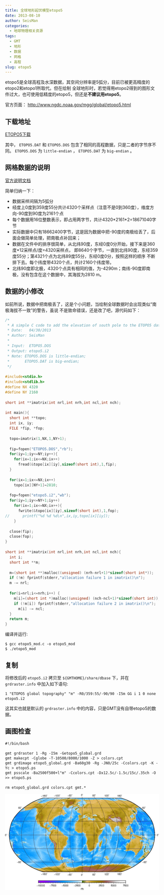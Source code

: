 ```yaml
---
title: 全球地形起伏模型etopo5
date: 2013-08-10
author: SeisMan
categories:
  - 地球物理相关资源
tags:
  - GMT
  - 地形
  - 数据
  - 网格
  - 高程
slug: etopo5
---
```


etopo5是全球高程及水深数据，其空间分辨率是5弧分，目前已被更高精度的etopo2和etopo1所取代。但在绘制
全球地形时，若觉得用etopo2得到的图形文件过大，也可使用低精度的etopo5，但还是**不建议用etopo5**。

官方页面： <http://www.ngdc.noaa.gov/mgg/global/etopo5.html>

<!--more-->

## 下载地址

[ETOPO5下载](http://www.ngdc.noaa.gov/mgg/global/relief/ETOPO5/TOPO/ETOPO5/)

其中， `ETOPO5.DAT` 和 `ETOPO5.DOS` 包含了相同的高程数据，只是二者的字节序不同。 `ETOPO5.DOS` 为
`little-endian` ， `ETOPO5.DAT` 为 `big-endian` 。

## 网格数据的说明

[官方说明文档](http://www.ngdc.noaa.gov/mgg/global/relief/ETOPO5/TOPO/ETOPO5/ETOPO5.txt)

简单归纳一下：

-   数据采样间隔为5弧分
-   经度上0度到359度55分共计4320个采样点（注意不是0到360度），维度方向-90度到90度为2161个点
-   每个数据用16位整数表示，即占用两字节，共计4320\*2161\*2=18671040字节
-   实际数据中只有18662400字节，这是因为数据中把-90度的南极给丢了，后面会做简单处理，把南极点补回来；
-   数据在文件中的排序很简单，从北纬90度，东经0度0分开始，接下来是360度\*12采样点/度=4320采样点，
    即8640个字节，一直到北纬90度，东经359度55分；第4321个点为北纬89度55分，东经0度0分，按照这样的顺序
    不断排下去。每个纬度带4320个点，共计2160个纬度带。
-   北纬90度即北极，4320个点具有相同的值，为-4290m；南纬-90度即南极，没有包含在这个数据中，其海拔为2810
    m。

## 数据的小修改

如前所说，数据中把南极丢了，这是个小问题，当绘制全球数据时会出现类似“南极海拔不一致”的警告，虽说
不是致命错误，还是改了吧，源代码如下：

``` C
/*
 * A simple C code to add the elevation of south pole to the ETOPO5 data
 * Date:   04/30/2013
 * Author: SeisMan
 *
 * Input:  ETOPO5.DOS
 * Output: etopo5.i2
 * Note: ETOPO5.DOS is little-endian;
 *       ETOPO5.DAT is big-endian;
 */

#include<stdio.h>
#include<stdlib.h>
#define NX 4320
#define NY 2160

short int **imatrix(int nrl,int nrh,int ncl,int nch);

int main(){
  short int **topo;
  int ix, iy;
  FILE *fip, *fop;

  topo=imatrix(1,NX,1,NY+1);

  fip=fopen("ETOPO5.DOS","rb");
  for(iy=1;iy<=NY;iy++){
    for(ix=1;ix<=NX;ix++)
      fread(&topo[ix][iy],sizeof(short int),1,fip);
  }

  for(ix=1;ix<=NX;ix++)
    topo[ix][NY+1]=2810;

  fop=fopen("etopo5.i2","wb");
  for(iy=1;iy<=NY+1;iy++)
    for(ix=1;ix<=NX;ix++){
      fwrite(&topo[ix][iy],sizeof(short int),1,fop);
//      printf("%d %d %d\n",ix,iy,topo[ix][iy]);
    }

  close(fip);
  close(fop);
}

short int **imatrix(int nrl,int nrh,int ncl,int nch){
  int i;
  short int **m;

  m=(short int **)malloc((unsigned) (nrh-nrl+1)*sizeof(short int*));
  if (!m) fprintf(stderr,"allocation failure 1 in imatrix()\n");
  m -= nrl;

  for(i=nrl;i<=nrh;i++) {
    m[i]=(short int *)malloc((unsigned) (nch-ncl+1)*sizeof(short int));
    if (!m[i]) fprintf(stderr,"allocation failure 2 in imatrix()\n");
      m[i] -= ncl;
  }
  return m;
}
```

编译并运行:

    $ gcc etopo5_mod.c -o etopo5_mod
    $ ./etopo5_mod

## 复制

将修改后的 `etopo5.i2` 拷贝至 `${GMTHOME}/share/dbase` 下，并在 `grdraster.info` 中加入如下语句:

    1 "ETOPO5 global topography" "m" -R0/359:55/-90/90 -I5m GG i 1 0 none etopo5.i2

这其实也就是默认的 `grdraster.info` 中的内容，只是GMT没有自带etopo5的数据。

## 画图检查

```
#!/bin/bash

gmt grdraster 1 -Rg -I5m -Getopo5_global.grd
gmt makecpt -Cglobe -T-10500/8000/1000 -Z > colors.cpt
gmt grdimage etopo5_global.grd -Ba60g30 -Rg -JN0/25c -Ccolors.cpt -K -Yc > etopo5.ps
gmt psscale -Ba2500f500+l"m" -Ccolors.cpt -Dx12.5c/-1.5c/15c/.35ch -O >> etopo5.ps

rm etopo5_global.grd colors.cpt gmt.*
```

![](/images/2013081001.jpg)
